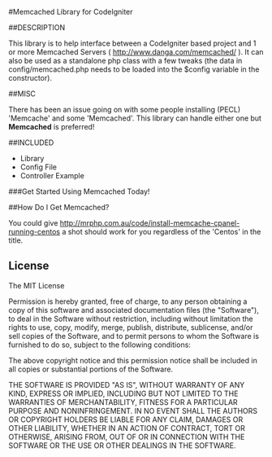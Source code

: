 #Memcached Library for CodeIgniter

##DESCRIPTION

This library is to help interface between a CodeIgniter based project and 1 or more Memcached Servers ( http://www.danga.com/memcached/ ). It can also be used as a standalone php class with a few tweaks (the data in config/memcached.php needs to be loaded into the $config variable in the constructor).

##MISC

There has been an issue going on with some people installing (PECL) 'Memcache' and some 'Memcached'. This library can handle either one but **Memcached** is preferred!

##INCLUDED

- Library
- Config File
- Controller Example

###Get Started Using Memcached Today!

##How Do I Get Memcached?

You could give http://mrphp.com.au/code/install-memcache-cpanel-running-centos a shot
should work for you regardless of the 'Centos' in the title.

## License

The MIT License

Permission is hereby granted, free of charge, to any person obtaining a copy
of this software and associated documentation files (the "Software"), to deal
in the Software without restriction, including without limitation the rights
to use, copy, modify, merge, publish, distribute, sublicense, and/or sell
copies of the Software, and to permit persons to whom the Software is
furnished to do so, subject to the following conditions:

The above copyright notice and this permission notice shall be included in
all copies or substantial portions of the Software.

THE SOFTWARE IS PROVIDED "AS IS", WITHOUT WARRANTY OF ANY KIND, EXPRESS OR
IMPLIED, INCLUDING BUT NOT LIMITED TO THE WARRANTIES OF MERCHANTABILITY,
FITNESS FOR A PARTICULAR PURPOSE AND NONINFRINGEMENT. IN NO EVENT SHALL THE
AUTHORS OR COPYRIGHT HOLDERS BE LIABLE FOR ANY CLAIM, DAMAGES OR OTHER
LIABILITY, WHETHER IN AN ACTION OF CONTRACT, TORT OR OTHERWISE, ARISING FROM,
OUT OF OR IN CONNECTION WITH THE SOFTWARE OR THE USE OR OTHER DEALINGS IN
THE SOFTWARE.